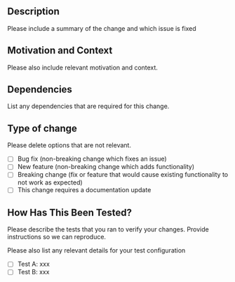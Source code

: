 ## Description

Please include a summary of the change and which issue is fixed

## Motivation and Context

Please also include relevant motivation and context. 

## Dependencies 

List any dependencies that are required for this change.

## Type of change

Please delete options that are not relevant.

- [ ] Bug fix (non-breaking change which fixes an issue)
- [ ] New feature (non-breaking change which adds functionality)
- [ ] Breaking change (fix or feature that would cause existing functionality to not work as expected)
- [ ] This change requires a documentation update

## How Has This Been Tested?

Please describe the tests that you ran to verify your changes. Provide instructions so we can reproduce. 

Please also list any relevant details for your test configuration

- [ ] Test A: xxx
- [ ] Test B: xxx
